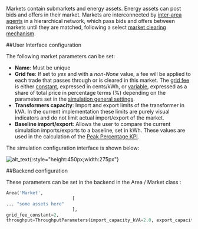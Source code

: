 Markets contain submarkets and energy assets. Energy assets can post bids and offers in their market. Markets are interconnected by [inter-area agents](market-agent.md) in a hierarchical network, which pass bids and offers between markets until they are matched, following a select [market clearing mechanism](spot-market-types.md).

##User Interface configuration

The following market parameters can be set:

*   **Name**: Must be unique
*   **Grid fee**: If set to _yes_ and with a _non-None_ value, a fee will be applied to each trade that passes through or is cleared in this market. The [grid fee](grid-fees.md) is either [constant](constant-fees.md), expressed in cents/kWh, or [variable](percentage-fees.md), expressed as a share of total price in percentage terms (%) depending on the parameters set in the [simulation general settings](general-settings.md).
*   **Transformers capacity**: Import and export limits of the transformer in kVA. In the current implementation these limits are purely visual indicators and do not limit actual import/export of the market.
*   **Baseline import/export**: Allows the user to compare the current simulation imports/exports to a baseline, set in kWh. These values are used in the calculation of the [Peak Percentage KPI](peak-percentage.md).

The simulation configuration interface is shown below:

![alt_text](img/model-market-1.png){:style="height:450px;width:275px"}


##Backend configuration

These parameters can be set in the backend in the Area / Market class :

```python
Area('Market',
                         [
... "some assets here"
                         ],
grid_fee_constant=2,
throughput=ThroughputParameters(import_capacity_kVA=2.0, export_capacity_kVA=2.0, baseline_peak_energy_import_kWh=0.4, baseline_peak_energy_export_kWh=0.4))
```
